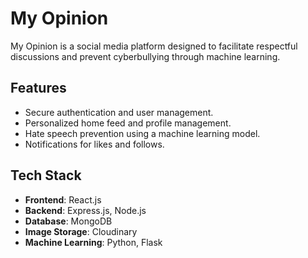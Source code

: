 # My Opinion

My Opinion is a social media platform designed to facilitate respectful discussions and prevent cyberbullying through machine learning.

## Features

- Secure authentication and user management.
- Personalized home feed and profile management.
- Hate speech prevention using a machine learning model.
- Notifications for likes and follows.

## Tech Stack

- **Frontend**: React.js
- **Backend**: Express.js, Node.js
- **Database**: MongoDB
- **Image Storage**: Cloudinary
- **Machine Learning**: Python, Flask

